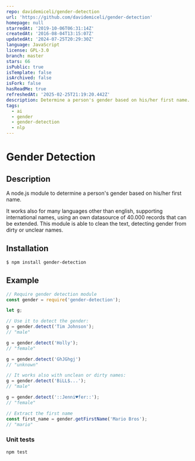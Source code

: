 ```yaml
---
repo: davidemiceli/gender-detection
url: 'https://github.com/davidemiceli/gender-detection'
homepage: null
starredAt: '2019-10-06T06:31:14Z'
createdAt: '2016-08-04T13:15:07Z'
updatedAt: '2024-07-25T20:29:30Z'
language: JavaScript
license: GPL-3.0
branch: master
stars: 66
isPublic: true
isTemplate: false
isArchived: false
isFork: false
hasReadMe: true
refreshedAt: '2025-02-25T21:19:20.442Z'
description: Determine a person's gender based on his/her first name.
tags:
  - ai
  - gender
  - gender-detection
  - nlp
---
```


# Gender Detection

## Description
A node.js module to determine a person's gender based on his/her first name.  

It works also for many languages other than english, supporting international names, using an own datasource of 40.000 records that can be extended.
This module is able to clean the text, detecting gender from dirty or unclear names.

## Installation

    $ npm install gender-detection

## Example
```javascript
// Require gender detection module
const gender = require('gender-detection');

let g;

// Use it to detect the gender:
g = gender.detect('Tim Johnson');
// "male"

g = gender.detect('Holly');
// "female"

g = gender.detect('GhJGhgj')
// "unknown"

// It works also with unclean or dirty names:
g = gender.detect('BiLL$...');
// "male"

g = gender.detect('::Jenni♥fer::');
// "female"

// Extract the first name
const first_name = gender.getFirstName('Mario Bros');
// "mario"
```

### Unit tests
```shell
npm test
```
